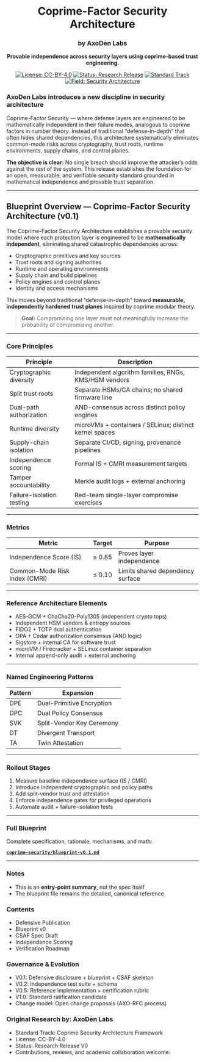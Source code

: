 <div align="center">

# Coprime-Factor Security Architecture  
### by AxoDen Labs

**Provable independence across security layers using coprime-based trust engineering.**

[![License: CC-BY-4.0](https://img.shields.io/badge/license-CC--BY--4.0-blue)]()
[![Status: Research Release](https://img.shields.io/badge/status-Research%20V0-yellow)]()
[![Standard Track](https://img.shields.io/badge/track-Open%20Standard-6f42c1)]()
[![Field: Security Architecture](https://img.shields.io/badge/domain-Cybersecurity-green)]()

<div align="left">

### AxoDen Labs introduces a new discipline in security architecture
Coprime-Factor Security — where defense layers are engineered to be mathematically independent in their failure modes, analogous to coprime factors in number theory.
Instead of traditional “defense-in-depth” that often hides shared dependencies, this architecture systematically eliminates common-mode risks across cryptography, trust roots, runtime environments, supply chains, and control planes.

**The objective is clear:**
No single breach should improve the attacker’s odds against the rest of the system.
This release establishes the foundation for an open, measurable, and verifiable security standard grounded in mathematical independence and provable trust separation.

---

## Blueprint Overview — Coprime-Factor Security Architecture (v0.1)

The Coprime-Factor Security Architecture establishes a provable security model where each protection layer is engineered to be **mathematically independent**, eliminating shared catastrophic dependencies across:

* Cryptographic primitives and key sources
* Trust roots and signing authorities
* Runtime and operating environments
* Supply chain and build pipelines
* Policy engines and control planes
* Identity and access mechanisms

This moves beyond traditional “defense-in-depth” toward **measurable, independently hardened trust planes** inspired by coprime modular theory.

> **Goal:** Compromising one layer must not meaningfully increase the probability of compromising another.

---

### Core Principles

| Principle                 | Description                                             |
| ------------------------- | ------------------------------------------------------- |
| Cryptographic diversity   | Independent algorithm families, RNGs, KMS/HSM vendors   |
| Split trust roots         | Separate HSMs/CA chains; no shared firmware line        |
| Dual-path authorization   | AND-consensus across distinct policy engines            |
| Runtime diversity         | microVMs + containers / SELinux; distinct kernel spaces |
| Supply-chain isolation    | Separate CI/CD, signing, provenance pipelines           |
| Independence scoring      | Formal IS + CMRI measurement targets                    |
| Tamper accountability     | Merkle audit logs + external anchoring                  |
| Failure-isolation testing | Red-team single-layer compromise exercises              |

---

### Metrics

| Metric                        | Target | Purpose                          |
| ----------------------------- | ------ | -------------------------------- |
| Independence Score (IS)       | ≥ 0.85 | Proves layer independence        |
| Common-Mode Risk Index (CMRI) | ≤ 0.10 | Limits shared dependency surface |

---

### Reference Architecture Elements

* AES-GCM + ChaCha20-Poly1305 (independent crypto tops)
* Independent HSM vendors & entropy sources
* FIDO2 + TOTP dual authentication
* OPA + Cedar authorization consensus (AND logic)
* Sigstore + internal CA for software trust
* microVM / Firecracker + SELinux container separation
* Internal append-only audit + external anchoring

---

### Named Engineering Patterns

| Pattern | Expansion                 |
| ------- | ------------------------- |
| DPE     | Dual-Primitive Encryption |
| DPC     | Dual Policy Consensus     |
| SVK     | Split-Vendor Key Ceremony |
| DT      | Divergent Transport       |
| TA      | Twin Attestation          |

---

### Rollout Stages

1. Measure baseline independence surface (IS / CMRI)
2. Introduce independent cryptographic and policy paths
3. Add split-vendor trust and attestation
4. Enforce independence gates for privileged operations
5. Automate audit + failure-isolation tests

---

### Full Blueprint

Complete specification, rationale, mechanisms, and math:

**[`coprime-security/blueprint-v0.1.md`](./coprime-security/blueprint-v0.1.md)**

---

### Notes

* This is an **entry-point summary**, not the spec itself
* The blueprint file remains the detailed, canonical reference

### Contents
- Defensive Publication  
- Blueprint v0  
- CSAF Spec Draft  
- Independence Scoring  
- Verification Roadmap

### Governance & Evolution
- V0.1: Defensive disclosure + blueprint + CSAF skeleton
- V0.2: Independence test suite + schema
- V0.5: Reference implementation + certification rubric
- V1.0: Standard ratification candidate
- Change model: Open change proposals (AXO-RFC process)

### Original Research by: AxoDen Labs
- Standard Track: Coprime Security Architecture Framework
- License: CC-BY-4.0
- Status: Research Release V0
- Contributions, reviews, and academic collaboration welcome.
